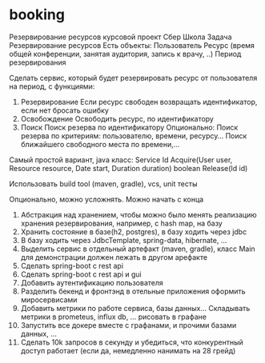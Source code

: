 # booking
Резервирование ресурсов курсовой проект Сбер Школа
Задача 
Резервирование ресурсов
Есть объекты:
Пользователь
Ресурс (время общей конференции, занятая аудитория, запись к врачу, ..)
Период резервирования

Сделать сервис, который будет резервировать ресурс от пользователя на период, с функциями:
1.	Резервирование
Если ресурс свободен возвращать идентификатор, если нет бросать ошибку
2.	Освобождение
Освободить ресурс, по идентификатору
3.	Поиск
Поиск резерва по идентификатору
Опционально:
Поиск резерва по критериям: пользователю, времени, ресурсу…
Поиск ближайшего свободного места по времени,…
 
Самый простой вариант, java класс:
Service
Id Acquire(User user, Resource resource, Date start, Duration duration)
boolean Release(Id id)
 
Использовать build tool (maven, gradle), vcs, unit тесты
 
Опционально, можно усложнять. Можно начать с конца
 
1.	Абстракция над хранением, чтобы можно было менять реализацию хранения резервирования, например, с hash map, на базу
2.	Хранить состояние в базе(h2, postgres), в базу ходить через jdbc
3.	В базу ходить через JdbcTemplate, spring-data, hibernate, …
4.	Выделить сервис в отдельный артефакт (maven, gradle), класс Main для демонстрации должен лежать в другом арефакте
5.	Сделать spring-boot с rest api
6.	Сделать spring-boot с rest api и gui
7.	Добавить аутентификацию пользователя
8.	Разделить бекенд и фронтэнд в отельные приложения оформить миросервисами 
9.	Добавить метрики по работе сервиса, базы данных… Складывать метрики в prometeus, influx db, … рисовать в графане
10.	Запустить все докере вместе с графанами, и прочими базами данных, …
11.	Сделать 10k запросов в секунду и убедиться, что конкурентный доступ работает (если да, немедленно нанимать на 28 грейд)
